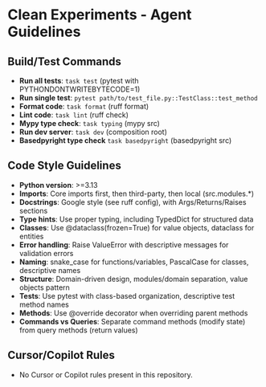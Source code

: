# Clean Experiments - Agent Guidelines

## Build/Test Commands
- **Run all tests**: `task test` (pytest with PYTHONDONTWRITEBYTECODE=1)
- **Run single test**: `pytest path/to/test_file.py::TestClass::test_method`
- **Format code**: `task format` (ruff format)
- **Lint code**: `task lint` (ruff check)
- **Mypy type check**: `task typing` (mypy src)
- **Run dev server**: `task dev` (composition root)
- **Basedpyright type check** `task basedpyright` (basedpyright src)

## Code Style Guidelines
- **Python version**: >=3.13
- **Imports**: Core imports first, then third-party, then local (src.modules.*)
- **Docstrings**: Google style (see ruff config), with Args/Returns/Raises sections
- **Type hints**: Use proper typing, including TypedDict for structured data
- **Classes**: Use @dataclass(frozen=True) for value objects, dataclass for entities
- **Error handling**: Raise ValueError with descriptive messages for validation errors
- **Naming**: snake_case for functions/variables, PascalCase for classes, descriptive names
- **Structure**: Domain-driven design, modules/domain separation, value objects pattern
- **Tests**: Use pytest with class-based organization, descriptive test method names
- **Methods**: Use @override decorator when overriding parent methods
- **Commands vs Queries**: Separate command methods (modify state) from query methods (return values)

## Cursor/Copilot Rules
- No Cursor or Copilot rules present in this repository.
